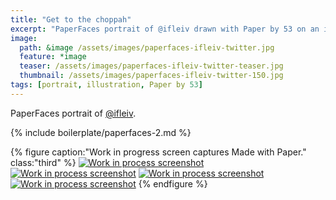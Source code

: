 ```yaml
---
title: "Get to the choppah"
excerpt: "PaperFaces portrait of @ifleiv drawn with Paper by 53 on an iPad."
image: 
  path: &image /assets/images/paperfaces-ifleiv-twitter.jpg 
  feature: *image
  teaser: /assets/images/paperfaces-ifleiv-twitter-teaser.jpg
  thumbnail: /assets/images/paperfaces-ifleiv-twitter-150.jpg
tags: [portrait, illustration, Paper by 53]
---
```


PaperFaces portrait of [@ifleiv](https://twitter.com/ifleiv).

{% include boilerplate/paperfaces-2.md %}

{% figure caption:"Work in progress screen captures Made with Paper." class:"third" %}
[![Work in process screenshot](/assets/images/paperfaces-ifleiv-process-1-600.jpg)](/assets/images/paperfaces-ifleiv-process-1-lg.jpg) [![Work in process screenshot](/assets/images/paperfaces-ifleiv-process-2-600.jpg)](/assets/images/paperfaces-ifleiv-process-2-lg.jpg) [![Work in process screenshot](/assets/images/paperfaces-ifleiv-process-3-600.jpg)](/assets/images/paperfaces-ifleiv-process-3-lg.jpg) [![Work in process screenshot](/assets/images/paperfaces-ifleiv-process-4-600.jpg)](/assets/images/paperfaces-ifleiv-process-4-lg.jpg)
{% endfigure %}
